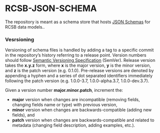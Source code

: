 # RCSB-JSON-SCHEMA
The repository is meant as a schema store that hosts [JSON Schemas](http://json-schema.org/latest/json-schema-core.html) 
for RCSB data models..


### Vesrsioning
Versioning of schema files is handled by adding a tag to a specific commit in the repository’s history referring 
to a release point. Version numbers should follow [Semantic Versioning Specification](https://semver.org/#semantic-versioning-specification-semver) 
(SemVer). Release version takes the **x.y.z** form, where **x** is the major version, **y** is the minor version, 
and **z** is the patch version (e.g. 0.1.0). Pre-release versions are denoted by appending a hyphen and a series 
of dot separated identifiers immediately following the patch version (e.g. 1.0.0-3.7, 1.0.0-alpha.3.7, 1.0.0-dev.3.7).

Given a version number **major.minor.patch**, increment the:

- **major** version when changes are incompatible (removing fields, changing fields name or type) with previous version,
- **minor** version when changes are backwards-compatible (adding new fields), and
- **patch** version when changes are backwards-compatible and related to metadata (changing field description, adding examples, etc.).